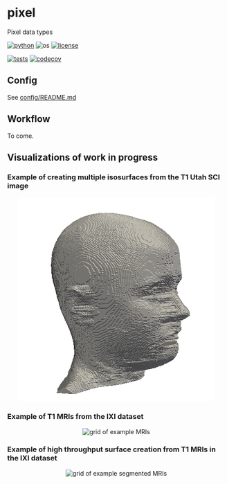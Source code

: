 # pixel

Pixel data types

[![python](https://img.shields.io/badge/python-3.8-blue.svg)](https://www.python.org/)
![os](https://img.shields.io/badge/os-ubuntu%20|%20macos%20|%20windows-blue.svg)
[![license](https://img.shields.io/badge/license-MIT-green.svg)](https://github.com/sandialabs/sibl#license)

[![tests](https://github.com/autotwin/pixel/workflows/tests/badge.svg)](https://github.com/autotwin/pixel/actions)
[![codecov](https://codecov.io/gh/autotwin/pixel/branch/main/graph/badge.svg?token=1Z716PHWAW)](https://codecov.io/gh/autotwin/pixel)

## Config

See [config/README.md](config/README.md)

## Workflow

To come.

## Visualizations of work in progress

### Example of creating multiple isosurfaces from the T1 Utah SCI image

<p align="center">
  <img src="https://github.com/autotwin/data/blob/main/figs/skull_brain_animation.gif" alt="animated skull and brain isosurface"/>
</p>

### Example of T1 MRIs from the IXI dataset

<p align="center">
  <img src="https://github.com/autotwin/data/blob/main/figs/example_grid_25_x_4_data.png" alt="grid of example MRIs"/>
</p>


### Example of high throughput surface creation from T1 MRIs in the IXI dataset

<p align="center">
  <img src="https://github.com/autotwin/data/blob/main/figs/example_grid_25_x_4.png" alt="grid of example segmented MRIs"/>
</p>

